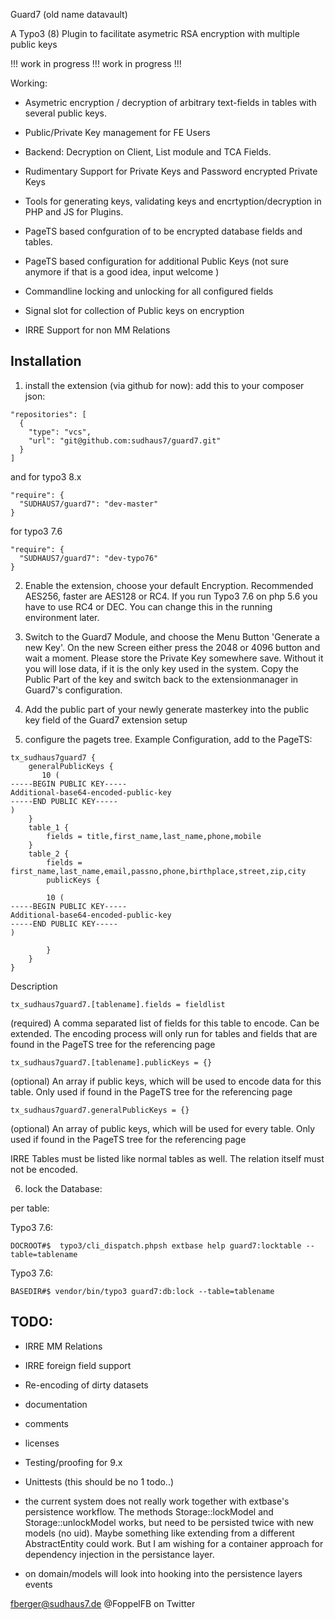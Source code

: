 Guard7
(old name datavault)

A Typo3 (8) Plugin to facilitate asymetric RSA encryption with multiple public keys 

!!! work in progress !!!
work in progress !!!

Working:

- Asymetric encryption / decryption of arbitrary text-fields in tables with several public keys.

- Public/Private Key management for FE Users

- Backend: Decryption on Client, List module and TCA Fields. 
- Rudimentary Support for Private Keys and Password encrypted Private Keys

- Tools for generating keys, validating keys and encrtyption/decryption in PHP and JS for Plugins.

- PageTS based confguration of to be encrypted database fields and tables.

- PageTS based configuration for additional Public Keys (not sure anymore if that is a good idea, input welcome )

- Commandline locking and unlocking for all configured fields

- Signal slot for collection of Public keys on encryption

- IRRE Support for non MM Relations

Installation
--

1. install the extension (via github for now):
add this to your composer json:
```
"repositories": [
  {
    "type": "vcs",
    "url": "git@github.com:sudhaus7/guard7.git"
  }
]
```

and for typo3 8.x

```
"require": {
  "SUDHAUS7/guard7": "dev-master"
}
```

for typo3 7.6 
```
"require": {
  "SUDHAUS7/guard7": "dev-typo76"
}
```

2. Enable the extension, choose your default Encryption. Recommended AES256, faster are AES128 or RC4. If you run Typo3 7.6 on php 5.6 you have to use RC4 or DEC. You can change this in the running environment later.

3. Switch to the Guard7 Module, and choose the Menu Button 'Generate a new Key'. On the new Screen either press the 2048 or 4096 button and wait a moment. Please store the Private Key somewhere save. Without it you will lose data, if it is the only key used in the system. Copy the Public Part of the key and switch back to the extensionmanager in Guard7's configuration.

4. Add the public part of your newly generate masterkey into the public key field of the Guard7 extension setup 

5. configure the pagets tree. Example Configuration, add to the PageTS:
```
tx_sudhaus7guard7 {
    generalPublicKeys {
       10 (
-----BEGIN PUBLIC KEY-----
Additional-base64-encoded-public-key
-----END PUBLIC KEY-----       
)
    }
    table_1 {
        fields = title,first_name,last_name,phone,mobile
    }
    table_2 {
        fields = first_name,last_name,email,passno,phone,birthplace,street,zip,city
        publicKeys {
        
        10 (
-----BEGIN PUBLIC KEY-----
Additional-base64-encoded-public-key
-----END PUBLIC KEY-----
)
        
        }
    }
}
```

Description
```
tx_sudhaus7guard7.[tablename].fields = fieldlist
```
(required) A comma separated list of fields for this table to encode. Can be extended. The encoding process will only run for tables and fields that are found in the PageTS tree for the referencing page

```
tx_sudhaus7guard7.[tablename].publicKeys = {}
```
(optional) An array if public keys, which will be used to encode data for this table. Only used if found in the PageTS tree for the referencing page

```
tx_sudhaus7guard7.generalPublicKeys = {}
```
(optional) An array of public keys, which will be used for every table. Only used if found in the PageTS tree for the referencing page

IRRE Tables must be listed like normal tables as well. The relation itself must not be encoded.

6. lock the Database:

per table:

Typo3 7.6:
```
DOCROOT#$  typo3/cli_dispatch.phpsh extbase help guard7:locktable --table=tablename
```

Typo3 7.6:
```
BASEDIR#$ vendor/bin/typo3 guard7:db:lock --table=tablename
```


TODO:
--
- IRRE MM Relations
- IRRE foreign field support
- Re-encoding of dirty datasets 
- documentation
- comments
- licenses
- Testing/proofing for 9.x
- Unittests (this should be no 1 todo..)
- the current system does not really work together with extbase's persistence workflow. The methods Storage::lockModel and Storage::unlockModel works, but need to be persisted twice with new models (no uid). Maybe something like extending from a different AbstractEntity could work. But I am wishing for a  container approach for dependency injection in the persistance layer.

- on domain/models will look into hooking into the persistence layers events



fberger@sudhaus7.de
@FoppelFB on Twitter
